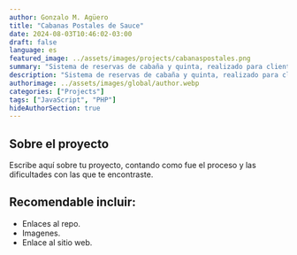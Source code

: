 ```yaml
---
author: Gonzalo M. Agüero
title: "Cabanas Postales de Sauce"
date: 2024-08-03T10:46:02-03:00
draft: false
language: es
featured_image: ../assets/images/projects/cabanaspostales.png
summary: "Sistema de reservas de cabaña y quinta, realizado para cliente."
description: "Sistema de reservas de cabaña y quinta, realizado para cliente."
authorimage: ../assets/images/global/author.webp
categories: ["Projects"]
tags: ["JavaScript", "PHP"]
hideAuthorSection: true
---
```

## Sobre el proyecto
Escribe aquí sobre tu proyecto, contando como fue el proceso y las dificultades con las que te encontraste.
## Recomendable incluir:
- Enlaces al repo.
- Imagenes.
- Enlace al sitio web.

